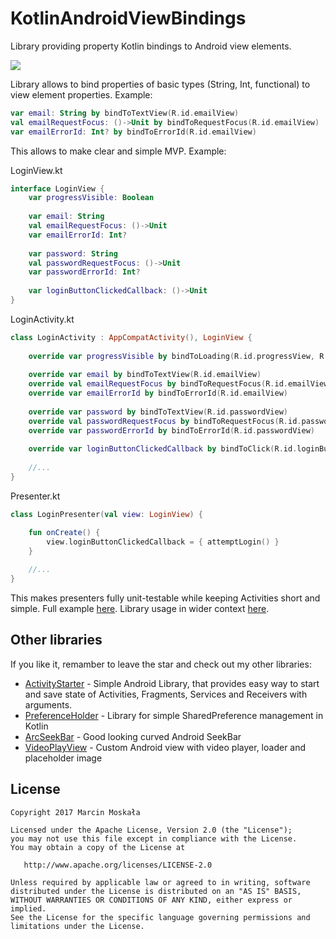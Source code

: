 # KotlinAndroidViewBindings

Library providing property Kotlin bindings to Android view elements.

[![](https://jitpack.io/v/MarcinMoskala/KotlinAndroidViewBindings.svg)](https://jitpack.io/#MarcinMoskala/KotlinAndroidViewBindings)

Library allows to bind properties of basic types (String, Int, functional) to view element properties. Example:

```kotlin
var email: String by bindToTextView(R.id.emailView)
val emailRequestFocus: ()->Unit by bindToRequestFocus(R.id.emailView)
var emailErrorId: Int? by bindToErrorId(R.id.emailView)
```

This allows to make clear and simple MVP. Example:

LoginView.kt
```kotlin
interface LoginView {
    var progressVisible: Boolean
    
    var email: String
    val emailRequestFocus: ()->Unit
    var emailErrorId: Int?
 
    var password: String
    val passwordRequestFocus: ()->Unit
    var passwordErrorId: Int?
    
    var loginButtonClickedCallback: ()->Unit
}
```

LoginActivity.kt
```kotlin
class LoginActivity : AppCompatActivity(), LoginView {
    
    override var progressVisible by bindToLoading(R.id.progressView, R.id.loginFormView)
    
    override var email by bindToTextView(R.id.emailView)
    override val emailRequestFocus by bindToRequestFocus(R.id.emailView)
    override var emailErrorId by bindToErrorId(R.id.emailView)
    
    override var password by bindToTextView(R.id.passwordView)
    override val passwordRequestFocus by bindToRequestFocus(R.id.passwordView)
    override var passwordErrorId by bindToErrorId(R.id.passwordView)
    
    override var loginButtonClickedCallback by bindToClick(R.id.loginButton)
    
    //...
}
```

Presenter.kt
```kotlin
class LoginPresenter(val view: LoginView) {

    fun onCreate() {
        view.loginButtonClickedCallback = { attemptLogin() }
    }
    
    //...
}
```

This makes presenters fully unit-testable while keeping Activities short and simple. Full example [here](https://github.com/MarcinMoskala/KotlinAndroidViewBindings/tree/master/sample/src/main/java/com/marcinmoskala/kotlinandroidviewbindings/login). Library usage in wider context [here](https://github.com/MarcinMoskala/SimpleKotlinMvpBoilerplate).

## Other libraries

If you like it, remamber to leave the star and check out my other libraries:
 * [ActivityStarter](https://github.com/MarcinMoskala/ActivityStarter/blob/master/README.md) - Simple Android Library, that provides easy way to start and save state of Activities, Fragments, Services and Receivers with arguments.
 * [PreferenceHolder](https://github.com/MarcinMoskala/PreferenceHolder) - Library for simple SharedPreference management in Kotlin
 * [ArcSeekBar](https://github.com/MarcinMoskala/ArcSeekBar) - Good looking curved Android SeekBar
 * [VideoPlayView](https://github.com/MarcinMoskala/VideoPlayView) - Custom Android view with video player, loader and placeholder image

License
-------

    Copyright 2017 Marcin Moskała

    Licensed under the Apache License, Version 2.0 (the "License");
    you may not use this file except in compliance with the License.
    You may obtain a copy of the License at

       http://www.apache.org/licenses/LICENSE-2.0

    Unless required by applicable law or agreed to in writing, software
    distributed under the License is distributed on an "AS IS" BASIS,
    WITHOUT WARRANTIES OR CONDITIONS OF ANY KIND, either express or implied.
    See the License for the specific language governing permissions and
    limitations under the License.

